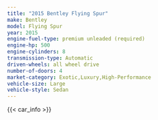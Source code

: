 ```yaml
---
title: "2015 Bentley Flying Spur"
make: Bentley
model: Flying Spur
year: 2015
engine-fuel-type: premium unleaded (required)
engine-hp: 500
engine-cylinders: 8
transmission-type: Automatic
driven-wheels: all wheel drive
number-of-doors: 4
market-category: Exotic,Luxury,High-Performance
vehicle-size: Large
vehicle-style: Sedan
---
```


{{< car_info >}}
